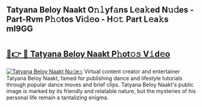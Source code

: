 ## Tatyana Beloy Naakt O𝚗𝚕yf𝚊ns L𝚎a𝚔ed N𝚞𝚍es - Part-Rvm P𝚑𝚘tos Vi𝚍𝚎o - H𝚘𝚝 Part L𝚎a𝚔s mI9GG

# <h2><a href="http://kff0htx.oniu.top/?m=Tatyana+Beloy+Naakt">🔗👉 🔴 Tatyana Beloy Naakt P𝚑ot𝚘𝚜 V𝚒d𝚎o</a></h2>

[![Tatyana Beloy Naakt Nu𝚍e𝚜](https://i.imgur.com/0qMVB7G.gif)](http://kff0htx.oniu.top/?m=Tatyana+Beloy+Naakt)
Virtual content creator and entertainer Tatyana Beloy Naakt, famed for publishing dance and lifestyle tutorials through popular dance moves and brief clips. Tatyana Beloy Naakt's public image is marked by its friendly and relatable nature, but the mysteries of his personal life remain a tantalizing enigma.  
